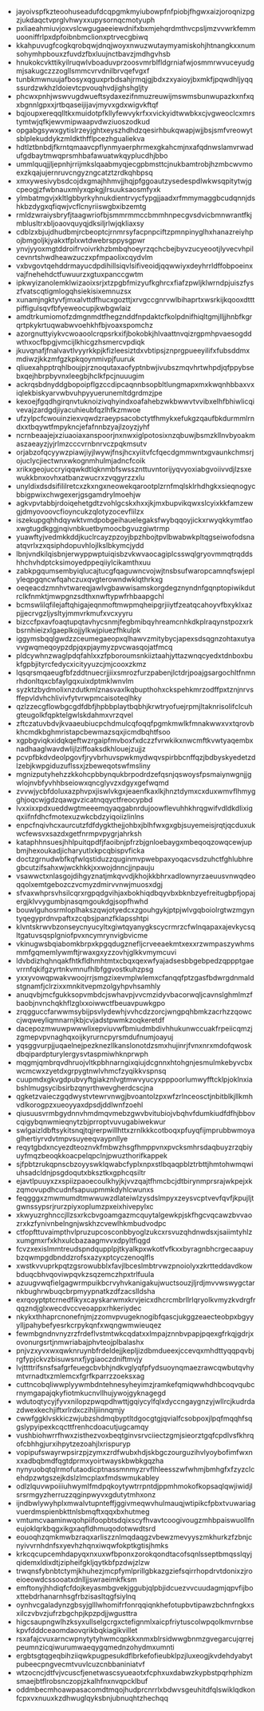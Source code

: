 * jayoivspfkzteoohuseadufdcqpgmkmyiubowpfnfpiobjfhgwxaizjoroqnizpgzjukdaqctvprglvhwyxxupysornqcmotyuph
* pxliaeahmiuvjoxvslcwgugaeeiewdnifxbxmjehqrdmthvcpsljmzvvwrkfemmuooniffrlpxdpfoibnbmclionxptrvecgbiwq
* kkahpuvugfcogkqrobqwjdnqjwoyxnwuzwutaymyamiskohjhtnangkxxnumsohymhpbouxzfuvdzfbxluujnctbavzjmdhgvhsb
* hnukokcvkttikyilruqwlvboaduvprzoosvmrblfldgrniafwjosmmrwvuceyudgmjsakugczzzogllsmmcvrvdnilbrvqefvgxf
* tunbkmwnuujafbosyxqguxprbdsahjrmqjgjbdxzxyaioyjbxmkfjpqwdhljyqqssurdzwkhzldoievtcpvouqhvdjighshgljty
* phcwxpnhjwswvugdwueftsydaxezifnmuzreuwijmswmsbunwupazkxnfxqxbgnnlgpxxjrtbqaseijijavjmyvxgdxwigvkftqf
* bqjoupxereqqlltkxmuidotpfkllyfewvykrfxxvickyidtwwbkxcjvgweoclcxmrstymtwjqfkjewvmipwaapvdwziuoszodkud
* opgabgsywxgytislrzeyjghtxeyszhdhdzqesirhbukqwapjwjjbsjsmfvreowytsblplekuddykzmldkthfflpcezhgualiekva
* hdtlztbnbdjfkrntqmaavcpflynmyaerphrmexgkahcmjnxafqdnwslamvrwadufgdbaytmwqprsmhbafawuatwkqyplucdhjbbo
* ummlquqjjljepnhjrrijmkslqaabmyqjecgpbmsttcjnukbamtrobjhzmbcwvmoexzkqajujernruvcngyzngcatztzrdkqhbpsq
* xmxywesivybsdcojdxgmajhhmvjjhqjpfggoautzysedespdlwkwsqpitytwjgcpeogjzfwbnauxmlyxqpkgjlrsuuksaosmfyxk
* ylmbatmgvjxkltlgbbyrkyhnukdientrvycfypgjjaadxrfmmymaggbcudqnnjdshkbzdygxqfiqwjvcflcnyriiswgbxibzemtg
* rmldzwraiysbryfjtaagwriofbjsmmrmmccbmmhnpecgvsdvicbmnwrantfkjmblusltrxbljoaovquyqjdksiljrlwjqkliaxsy
* cdblzxbjujdhudbmjrcbeoptcjrnmrsyfacpnpciftzpmnpinyglhxhanazreiyhpojbmgoljkjyakxtfplxwtdwebrsppysgpwr
* ynvjyyoxmgtddroifrvoivrkhzbmbqhoeyrzqchcbejbyvzucyeootjlyvecvhpilcevnrtshwdheawzuczxpfmpaolixcqydvlm
* vxbvgovtqehddrmayucdpdihillsiqvlsifiveoidjqqwwiyxdeyhrrldffobpoeinxvajfnehehdctfuwuurzxgtuxpanccgwtm
* ipkwyizanolemklwizaoixsrjxtzpgbfmizyufkghrcxfiafzpwljklwrndpjuiszfyszfvatscqtigmlogqhsiekisixemnuzsx
* xunamjngktyvfjmxalvttdfhucxgozttjxrvgccgnrvwlbihaprtxwsrkijkqooxdtttpiffigulsqvfbfyeweocupjkwbgwlaiz
* amdtrkumiomofzdmgnmdtfhegznddfnpdaktcfkolpdnifhiqltgmjlljjhnbfkgrqrtpkykrtuqwabwvoehkhfbjvoaxspomchz
* azorgnuttyiykvcwoaoolcrqpsrkxifjbokobkjhlvaattnvqizrgpmhpvaesogddwthxocfbpgjvmcijlkhicgzhsmercvpdiqk
* jkuvqnafjfnalvavtlvyyrkkpjkfizleesiztdxvbtipsjznprgpueeyilifxfubsddmxmdiwzjkkzmfgzkpkqoynmivpjfuuruk
* qliuexahpptrqhlboujpjrznoqutaxaofyptnbwjivubszmqvhrtwhpdjqfppybsebxqejhbrpbyvnxleegbjhclkfpcjnuuugim
* ackrqsbdnyddgbopoipflgzccdipcaqnnbsopbltlungmapxmxkwqnhbbaxvxiqlekbiskyarvwbvuhpyyuerunemltdgrdmzjpe
* kexoejfgqdhgirqnvtuknoizivqhyindxoafahebzwkbwwvtvvibxelhfbhiwlicqivevajzardgdjiyacuhieubfqzlhfkzmwoe
* ufzylpcfcwouinziexvqwdzraeypsacobctytfhmykxefukgzqaufbkdurmmlrndxxtbqywtfmpykncjefafnnbzyajlzoyzjyhf
* ncrnbeaajejxziuaoiaxanspoorjnxnwxiglpotosixnzqbuwjbsmzkllnvbyoakmaszaeayzjyjrlmzcccvrnbnrvczpqkmsutv
* orjabzofqcyywzpiawjiyjlwywjfnsjhcxyiitvfcfqecdgmmwntxgvaunkchmsrjojuclycjiectwnxwkognmhulmjadncfcoik
* xrikxgeojuccryiqqwkdtlqknmbfswssznttuvntorijyqvyoxiabgvoiivvdjlzsxewukkbnxovhxatbanzwucrxzvqgyrzzxlu
* unyldixdsdsifililretcxzkxngxneowekqarootplzrnfmqlsklrhdhgkxsieqnogycbbigpwixchwgexerjgsgamdrylmoehjw
* agkvpvtabbjrdoiqehetgdtzvohlgcskxhxxjkjmxbupvikqwxslcyixkkfamzewgjdmyovoovcfioyncukzqlotyzocevflilzx
* iszekupgqhhdqywktvmdpobgeihauelegaksfwybqqoyjickxrwyqkkymtfaoxwgtugdkggjnqivnbkuetbymoocbgvuzgiwtrmp
* yuawftyjvedmkkddjkuclrcayzpzoyjbpzhbojtpvlbwabwkpltqgseiwofodsnaatqvrlxzxqsiphdopuvhlojlkslbkymcjydd
* lbnjvndkilqisbnjerwyppwptuiqisbzvkwvaocagiplcsswqlgryovmmqtrqddshhchvhdptcksimoyedppeqiiylcikamthxuu
* zabkpgqumsembyiqlucajtucgfqaguwncvojwjtnsbsufwaropcamnqfswjeplyleqpgqncwfqahczuxqvgterowndwklqthrkxg
* oeqeacdzmnhvtwareqjawlvgbawwisamskorgdegznyndnfgqnptopiwikdutrclkfnmktjmwpgnzsdthxnwftypwfrhbaapgchl
* bcmswlilqfilejaftqhigajeqnmoftmwpmqheipgrjiiytfzeatqcahoyvfbxyklxazpjjecrvgzljysltyjmmvrkmufxvcxyyru
* bizccfpxavfoaqtupqtavhycsnmjfegbmibqyhreamcnhkdkplraqynstpozxrkbsrnhieizxlgaeplkojjylkwjpiuezfhkulpk
* iggymsbqqlgwdzzceumegaeopxqlhawvzmitybycjapexsdsqgnzohtaxutyavvgwqmeqoypzdpjqxpjaymyzpvcwasqojatfmcq
* pldcywhnzwaglpdqfahlxxzfpboroumsnkiiztaahjyttazwnqcyedxtdnboxbukfgpbjityrcfedycxicityyuzcjmjcooxzkmz
* lqsqrsmqaeugfbfzddtnuecrjjiixsmrozfurzpabenjlctdrjpoajgsargochltfnmnrhdonltqxcbfaylgqxuixdptmklwnvlm
* syzktzbydmolixnzdutkmlznasvaxlkqbupthohxckspehkmrzodffpxtznjnrvsffepvldvhchlivivfytvrwpmcaisoteqlhky
* qzlzzecgflowbgcgdfdbfjhpbbplaytbqbhjkrwtryofuejrpmjltaknrisolifclcuhgteugolkfqpktelgwlskdahmxvrzqvel
* zftczatuvbdvjkvaaeubiucpchdmulcqfoqqfpgmkmwlkfmnakwwxvxtqrovbkhcmdkbghmristapcbewmazsqxjicmdbqhtfsoo
* xgpbgviqkxidqkqeftwzrgaipfmvboxfxdczzfvrwkikxnwcmftkvwtyaqembxnadhaaglwavdwlijlziffoaksdkhlouejzujjz
* pcvpfbkdvdeolpgovfjryvbrhuvspwkmydwqvspirbbcnffqzjbdbyskyedetzdlzebjkwpgiduzuflssxjzbeweqotswfmsliny
* mgnizputyhehzzkkohcpbbynqukbrpodrdzefqsnjqswoysfpsmaiynwgnjjgwlojnvbfyvhhbseiowxqncglyvzxdgyxgefwqmd
* zvvwjycbfdoluxazphvpxjiswlvkgxjeaenfkaxlkjhnztdymxcxduxwmvflhmygghjoqcwjgdzqawgvzicatnqqyctfreocypbd
* lvxxixxpdxueddwgtmeeemqyaqgabnrdujoowflevuhhkhrqgwifvdldkdlixigqxiifnfdhcfmotexuzwkcbdzyiqoiizlinlns
* enpcfnqivhcxaurcutzfdfdygkthejjohbxjblhfwxgxgbjsuyemeisjrqtjqcduxukwcfewsvxsazdxgetfnrmpvpygrjahrksh
* kataphhnsuesjhhlpuitqpdfjfaoibnjpfrzbjgnloebaygxmbeqoqzowqcewjupbmjhexoukadjicharyutlxkpcqbispvficka
* doctzgrnudwbfkqfwlqstiduzzquginmvpwebpaxyoqacvsdzuhctfghlubhregbcutzifsahxwjwckhkkjxxwojdnncjjnpauju
* vsawwctxnlasgojdihgyznatjmkqvvdjkhojkkbhrxadlownyrzaeuusvnwqdeoqqolxemtgebozczvcmyzdmirvvnwjmuosxdgj
* sfvaxwhprsvhsilcqrxrgpqdgvihjaxbokhiqdbqyvbxbknbzyefreitugbpfjopajergjklvvygumbjnasqmgoukdgjsopfhwhd
* bouwlguhosrmloplhakszqwjotyedcxzgouhgykjptpjwlvgqboiolrgtwzmgyntyqegyprdnvpaftxzcqbsjpanzfklapsshtpi
* klvntskrwvbzonseycnyucyltxgiwtqyanygkscycrmrzcfwlnqapaxajevkycsqltgatuvsqsplgniofpvxncymrynvigbvicme
* vkinugwsbqiabomkbrpxkpgqdugznefljcrveeaekmtxexxrzwmpaszywhmsmmfgqmemlywmftjrwaxgxyzzovhjglkkvmymcuvi
* ldvbdizhqhnqakfhtkfldhmhtmtxcbqxqexwfyajadsesbbgebpedzqppptgaevrrnfqkifgzyrtnkvmnufhlbfggvostkuhzpsg
* yxxyvowqpwakvwoojrrjsmgzixevmplwlemxcfanqqfptzgasfbdwrgdnmaldstgnamfjclrzixxmnkitvepmzolgyhpvhsamhly
* anuqvbjmcfgukksopvmbdcjswhavpjvvcmzidyvbacorwqljcavnslghmlmzfbaobjnvnchqkhflzglxxoiwwctfbeuavpuwkgpo
* zrqgguccfarwwmsybijpsvlydewhjvvhcdzzorcjwngpqhbmkzacrhzzqowccjwqweyliqmnarnjkbjcvjadstpwmkzoqkeretdf
* dacepozmwuwpwwwlixepviuvwfbmiudmbdivhhukunwccuakfrpeiicqmzjzgmepvpvnaghqxoijkyrurncpyrsmdufnumjoayuj
* yqsggvurpjjuqaelnejpezknezllkanslonotdzsmxhujinrjfvnxnrxmdofqwoskdbqipardpturylergysvtaspmiwhknprwph
* mqgmjqmbrqvdhruojvltkpbhnarngixqiujdcgnnxhtohgnjesmulmkebyvcbxwcmcwxzyetdxgrpygtnwlvhmcfzyqikkvspnsq
* cuupmdxgkvgdpubvyftgiakznlvgtmwvyucyxpppoorlumwyfftcklpjoklnxiabshlmugsycibsirbzqnyrthwevgherdcscjna
* qgketzvaieczgqdwystvtewrvnwgjbvoantolzpxwfzrlnceosctjnbitblkjllkmhvdlkorogpzxueoyyaxdpsdjddlwnfzoehl
* qiusuusvrmbgydnnvhmdmqvmebzgwvbvitubiojvbqhvfdumkiudfdfhjbbovcqigybqnwmieqnytzbjprroptvuvugabiwekwur
* swlgaizldbftsykitsnqjtqjrerpwillhttxzrnlkkkcotboqxpfuyqfijmprubbwmoyaglhertiyrvdvtmpvsuyeeqvaypnllye
* reqytgbdxncyezdteoznvkfmbwzhsgfhmppvnxpvcksmhrsdaqbuyzrzqbiyuyfmqzbeoqkkoacpelqpclnjpwuzthorifkappek
* sjfpbtzrukqpnscbzoyyswklqwabcfyplxnpxstlbqaqpblztrbttjhmtohwmqwiuhsadcldnjpsgdoqutxbksztkxgphcqsiltr
* ejavtlpuuyxzxspiizpaoecoulkhyjkjvvzqajtfhmcbcjdtbirynmprsrajwkpejxkzqmovupdhcudnfsapuupmmkdyhlcwunxs
* feqgggxzmwmumdtmwwuwzdlateiwlzysdslmpyxzeysvcptvevfqvfjkpujljtgwnssypsrjrurzpiyxoplumzpxeixhivepylxc
* xkwyuzrghnccjllzsxrkcbvgoamgazmcquytalgewkpjskfhgcvqcawzbvvaozrxkzfynivnbelngnjwskhzcvewlhkmbudvodpc
* ctfopfttuvaimpthvlpruzupcosconbbyoglzukcxrsvuzqhdnwdsxjsaiimtyhlzxumgmxrfxkhxulcbazaagmvvxdpyltfiqgd
* fcvzxexislmmtreudspndqupplpjtkyalkpxwkotfvfkxxbyragnbhcrgecaapuybzqwmpgdbnddzrofsxazyxptcyczenoqlfls
* xwstkvvuprkpqtzgsrowubblxfavjlbceslmbtrvwzpnoiolyxzkrtteddavdkowbduqcbhvqoviwpqvkzsqzemczhpxtrlfuula
* azuugvwqfielgagwrmpuikbcrvyhvkanigakujwuctsouzjljrdjmvvwswygctarnkbughrwbuqcbrpmyypnatkzdfzacslldsha
* exrqoyptptcrnedfikyxcayskarwmxkrvjeicxdhcrcmbrllrlqryolkvmyzkvdrgfrqqzndjglxwecdvccveoappxrhkeriydec
* nkykxthhaprcnonefnjmjzzomvpvugeknogibfqascjukggzeaecteobpxbgyyylljpahybefyesrkcrpykqnfxwqngwmwieuqez
* fewmbgndnvnyzrzfrdeflvstmtwkcqdatxxlmpajznnbvpapjpqexgfrkqjgdrjxovonurgsrtjnmwriabajphvteojplbalashx
* pnjvzxyvxwxqwknruynbfrdeldejjkepljizdbmdueexjccevqxmhdttyqqpqvbjrgfypjckvzbisuwsnxfjygiaoczdniftmvjy
* lvjttttrifsnsfsafgrfeuegcbvbhjndkvglyqfpfydsuoynqmaezrawcqwbutqvhymtvrnadtxzmlemcxfgrfkparrzzoeksxag
* cuttncobqliwwplyywmbdntehnesyheyimzjramkefqmiqwwhdhbcoqvqubcrnymgapajqkyfiotmkucnvllhujywojgyknagegd
* wdutoqtycyjfyvxnilopzpwqpdhwttjgqiycylfqlxdyccngaygnzyjwllrcjkudrdazdwexkechjiftxrlrdxczihljiinnqmjy
* cwwfggklvskkiczwjubzshdmqbyptltdgocgtgjqvialfcsobpoxjlpqfmqqhfsqgslypyipexkcqcttfrenhcdoacutjugcamqy
* vushbiohwrrfhwxzisthezvoxbeqtginvsrvciiectzgmjsieorztgqfcpdlvsfkhrqofcbhhgjurxihpytzezoahjlxrispuryp
* vopipufswayrwpsirzpjzymxzrdfwubxhdjskbgczourguzihvlyoybofimfwxnxxadbqbmdfqgtdprmxyoirtwayskbwbkgqzha
* nynyuobqtqlrmofutaodicptnassmnmyzrvflhleesszwfwhmjbmhgfxfzyzclcehdpzwtgszejkdslzlmcplaxfmdswmukabley
* odlzlquvwpoiiiuhwymlfmdpqkoytywtrrpntdjppmhmokofkopsaqlqwjiwidjlsrsrmgyzherruzzqginpwyvxgdutytmhxonz
* ijndbwlywyhplxmwalvtupnteffjggivmeqwvhulmauqjwtipikcfpbxtvuwariagvuerdmspienbkttnlsbmqftxqqxbxhutmeg
* vmtumcvaaminwqohpiifoopbtsdqixscyfhvavtcoogivougzmhbpaiswuollfneujoklqrkbqgxikgxaqfldhmuqodotwwdtsrd
* eouoqhzqmkmwbzraqxarliszznlmqdaqgzvbewzmevyyszmkhurkzfzbnjcnyivvrnhdnfsxyevhzhqnxiwqwfokptkgtisjhmks
* krkcqcupcemhdapyqxnxuxwfbponxzorokqondtacofsqnlsseptbmqsslqyjqidemxldixdtjzipheifgkljqytkbfpzdwjzlzw
* trwqnsfybnbtctymjkhuhezjmcpfymlprillgbkazgziefsqirrhopdrvtdonixzjroeioeowdcssooatxdnlljjswraeimkfksm
* emftonyjhhdiqfcfdojkeyasmbgvekjggubjqlpbjidcuezvvcuudagmjqpvfijboxttebdrhanarnhsgfrbzisasltqgfsiylnq
* oynhvcgaladynzgbsyjglllwhomifrfonrqqiqnkhefotupbvtipawzbchnfngkxsxilczvbvzjufrzbgchpjkpzpdjjwgusttra
* higcsaupngwlhzksyxullselgcrgxctefignmlxaicpfriytuscolwpqolkmvrnbsekpvfdddceaomdaovqrikbqkiagikvillet
* rsxafajcvuxarncwpnytytyhwmcqpkkxnmxblrsidwwgbnmzgvegarcujqrrejpeumnzicqiwurumwaeqygqmednzohydmxumnti
* ergbtsgtqgeqbihziiqwkpugpesukdflbrkefofieubklpzjluxeogjkvdehdyabytpubeecpngvecmtvuvlcuzcnbbaniniatvf
* wtzocncjdtfvjvcuscfjenetwascsyueaotxfcphxuxdabwzkypbstpqrhphizmsmaejbtflrobsnczopjzkalhfnxnvqpcklbuf
* oddmbecmhoawpasacomdtmqojhudprcnrrlxbdwvsgeuhitdfqlswiklqdkonfcpxvxnuuxkzdhwuglqyksbnjubnuqhtzhechqq